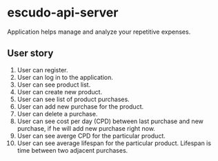 # escudo-api-server
Application helps manage and analyze your repetitive expenses.

## User story

1. User can register.
2. User can log in to the application.
3. User can see product list.
4. User can create new product.
5. User can see list of product purchases.
6. User can add new purchase for the product.
7. User can delete a purchase.
8. User can see cost per day (CPD) between last purchase and new purchase, if he will add new purchase right now.
9. User can see averge CPD for the particular product.
10. User can see average lifespan for the particular product. Lifespan is time between two adjacent purchases.
